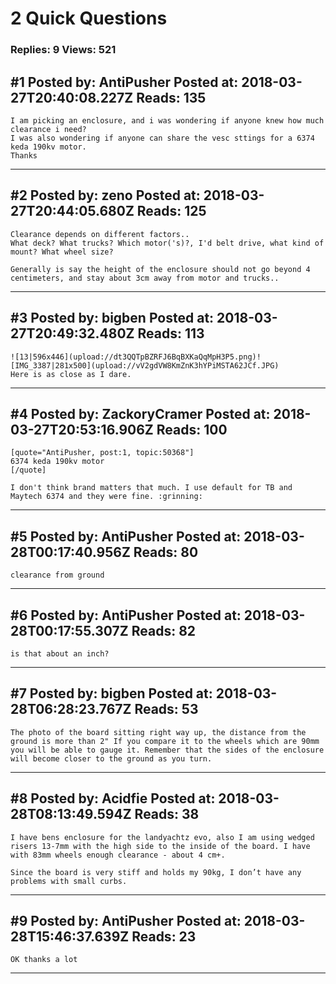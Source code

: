 # 2 Quick Questions

### Replies: 9 Views: 521

## \#1 Posted by: AntiPusher Posted at: 2018-03-27T20:40:08.227Z Reads: 135

```
I am picking an enclosure, and i was wondering if anyone knew how much clearance i need?
I was also wondering if anyone can share the vesc sttings for a 6374 keda 190kv motor.
Thanks
```

---
## \#2 Posted by: zeno Posted at: 2018-03-27T20:44:05.680Z Reads: 125

```
Clearance depends on different factors.. 
What deck? What trucks? Which motor('s)?, I'd belt drive, what kind of mount? What wheel size? 

Generally is say the height of the enclosure should not go beyond 4 centimeters, and stay about 3cm away from motor and trucks..
```

---
## \#3 Posted by: bigben Posted at: 2018-03-27T20:49:32.480Z Reads: 113

```
![13|596x446](upload://dt3QQTpBZRFJ6BqBXKaQqMpH3P5.png)![IMG_3387|281x500](upload://vV2gdVW8KmZnK3hYPiMSTA62JCf.JPG)
Here is as close as I dare.
```

---
## \#4 Posted by: ZackoryCramer Posted at: 2018-03-27T20:53:16.906Z Reads: 100

```
[quote="AntiPusher, post:1, topic:50368"]
6374 keda 190kv motor
[/quote]

I don't think brand matters that much. I use default for TB and Maytech 6374 and they were fine. :grinning:
```

---
## \#5 Posted by: AntiPusher Posted at: 2018-03-28T00:17:40.956Z Reads: 80

```
clearance from ground
```

---
## \#6 Posted by: AntiPusher Posted at: 2018-03-28T00:17:55.307Z Reads: 82

```
is that about an inch?
```

---
## \#7 Posted by: bigben Posted at: 2018-03-28T06:28:23.767Z Reads: 53

```
The photo of the board sitting right way up, the distance from the ground is more than 2" If you compare it to the wheels which are 90mm you will be able to gauge it. Remember that the sides of the enclosure will become closer to the ground as you turn.
```

---
## \#8 Posted by: Acidfie Posted at: 2018-03-28T08:13:49.594Z Reads: 38

```
I have bens enclosure for the landyachtz evo, also I am using wedged risers 13-7mm with the high side to the inside of the board. I have with 83mm wheels enough clearance - about 4 cm+.

Since the board is very stiff and holds my 90kg, I don’t have any problems with small curbs.
```

---
## \#9 Posted by: AntiPusher Posted at: 2018-03-28T15:46:37.639Z Reads: 23

```
OK thanks a lot
```

---
